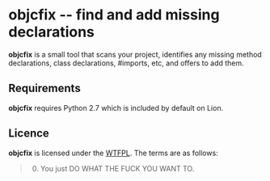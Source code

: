 # objcfix -- find and add missing declarations

**objcfix** is a small tool that scans your project, identifies any missing method declarations, class declarations, #imports, etc, and offers to add them.

## Requirements

**objcfix** requires Python 2.7 which is included by default on Lion.

## Licence

**objcfix** is licensed under the [WTFPL](http://sam.zoy.org/wtfpl/). The terms are as follows:

> 0. You just DO WHAT THE FUCK YOU WANT TO.
